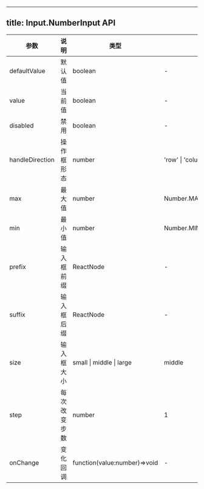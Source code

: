 <!--
 * @Description: 
 * @Author: linchaoting
 * @Date: 2021-03-04 10:46:45
 * @LastEditTime: 2021-03-04 10:47:57
-->
---
title: Input.NumberInput API
---

| 参数 | 说明 | 类型 | 默认值 | 
| --- | --- | --- | --- | 
| defaultValue | 默认值 | boolean | - |
| value | 当前值 | boolean | - |
| disabled | 禁用 | boolean | - |
| handleDirection | 操作框形态 | number | 'row' \| 'column' |
| max | 最大值 | number  | Number.MAX_SAFE_INTEGER  |
| min | 最小值 | number  | Number.MIN_SAFE_INTEGER  |
| prefix | 输入框前缀 | ReactNode | - |
| suffix | 输入框后缀 | ReactNode | - |
| size | 输入框大小 | small \| middle \| large | middle |
| step | 每次改变步数 | number | 1 |
| onChange | 变化回调 | function(value:number)=>void | - |